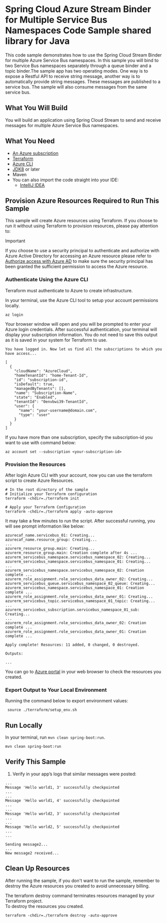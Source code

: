 # Spring Cloud Azure Stream Binder for Multiple Service Bus Namespaces Code Sample shared library for Java 

This code sample demonstrates how to use the Spring Cloud Stream Binder for
multiple Azure Service Bus namespaces. In this sample you will bind to two Service Bus namespaces separately through
a queue binder and a topic binder.The sample app has two operating modes. One way is to expose a Restful API to receive string message,
another way is to automatically provide string messages. These messages are published to a service bus.
The sample will also consume messages from the same service bus.

## What You Will Build
You will build an application using Spring Cloud Stream to send and receive messages for multiple Azure Service Bus namespaces.

## What You Need

- [An Azure subscription](https://azure.microsoft.com/free/)
- [Terraform](https://www.terraform.io/)
- [Azure CLI](https://docs.microsoft.com/cli/azure/install-azure-cli)
- [JDK8](https://www.oracle.com/java/technologies/downloads/) or later
- Maven
- You can also import the code straight into your IDE:
    - [IntelliJ IDEA](https://www.jetbrains.com/idea/download)

## Provision Azure Resources Required to Run This Sample
This sample will create Azure resources using Terraform. If you choose to run it without using Terraform to provision resources, please pay attention to:
> [!IMPORTANT]  
> If you choose to use a security principal to authenticate and authorize with Azure Active Directory for accessing an Azure resource
> please refer to [Authorize access with Azure AD](https://microsoft.github.io/spring-cloud-azure/current/reference/html/index.html#authorize-access-with-azure-active-directory) to make sure the security principal has been granted the sufficient permission to access the Azure resource.

### Authenticate Using the Azure CLI
Terraform must authenticate to Azure to create infrastructure.

In your terminal, use the Azure CLI tool to setup your account permissions locally.

```shell
az login
```

Your browser window will open and you will be prompted to enter your Azure login credentials. After successful authentication, your terminal will display your subscription information. You do not need to save this output as it is saved in your system for Terraform to use.

```shell
You have logged in. Now let us find all the subscriptions to which you have access...

[
  {
    "cloudName": "AzureCloud",
    "homeTenantId": "home-Tenant-Id",
    "id": "subscription-id",
    "isDefault": true,
    "managedByTenants": [],
    "name": "Subscription-Name",
    "state": "Enabled",
    "tenantId": "0envbwi39-TenantId",
    "user": {
      "name": "your-username@domain.com",
      "type": "user"
    }
  }
]
```

If you have more than one subscription, specify the subscription-id you want to use with command below: 
```shell
az account set --subscription <your-subscription-id>
```

### Provision the Resources

After login Azure CLI with your account, now you can use the terraform script to create Azure Resources.

```shell
# In the root directory of the sample
# Initialize your Terraform configuration
terraform -chdir=./terraform init

# Apply your Terraform Configuration
terraform -chdir=./terraform apply -auto-approve

```

It may take a few minutes to run the script. After successful running, you will see prompt information like below:

```shell
azurecaf_name.servicebus_01: Creating...
azurecaf_name.resource_group: Creating...
...
azurerm_resource_group.main: Creating...
azurerm_resource_group.main: Creation complete after 4s ...
azurerm_servicebus_namespace.servicebus_namespace_02: Creating...
azurerm_servicebus_namespace.servicebus_namespace_01: Creating...
...
azurerm_servicebus_namespace.servicebus_namespace_02: Creation complete ...
azurerm_role_assignment.role_servicebus_data_owner_02: Creating...
azurerm_servicebus_queue.servicebus_namespace_02_queue: Creating...
azurerm_servicebus_namespace.servicebus_namespace_01: Creation complete ...
azurerm_role_assignment.role_servicebus_data_owner_01: Creating...
azurerm_servicebus_topic.servicebus_namespace_01_topic: Creating...
...
azurerm_servicebus_subscription.servicebus_namespace_01_sub: Creating...
...
azurerm_role_assignment.role_servicebus_data_owner_02: Creation complete ...
azurerm_role_assignment.role_servicebus_data_owner_01: Creation complete ...

Apply complete! Resources: 11 added, 0 changed, 0 destroyed.

Outputs:

...
```

You can go to [Azure portal](https://ms.portal.azure.com/) in your web browser to check the resources you created.

### Export Output to Your Local Environment
Running the command below to export environment values:

```shell
 source ./terraform/setup_env.sh
```

## Run Locally

In your terminal, run `mvn clean spring-boot:run`.

```shell
mvn clean spring-boot:run
```

## Verify This Sample

1.  Verify in your app’s logs that similar messages were posted:

```shell
...
Message 'Hello world1, 3' successfully checkpointed
...
...
Message 'Hello world1, 4' successfully checkpointed
...
...
Message 'Hello world2, 3' successfully checkpointed
...
...
Message 'Hello world2, 5' successfully checkpointed
...
...

Sending message2...
...
New message2 received...

```

## Clean Up Resources
After running the sample, if you don't want to run the sample, remember to destroy the Azure resources you created to avoid unnecessary billing.

The terraform destroy command terminates resources managed by your Terraform project.   
To destroy the resources you created.

```shell
terraform -chdir=./terraform destroy -auto-approve
```
